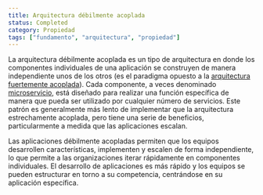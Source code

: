 ```yaml
---
title: Arquitectura débilmente acoplada
status: Completed
category: Propiedad
tags: ["fundamento", "arquitectura", "propiedad"]
---
```



La arquitectura débilmente acoplada es un tipo de arquitectura en donde los componentes individuales de una aplicación se construyen de manera independiente unos de los otros 
(es el paradigma opuesto a la [arquitectura fuertemente acoplada](/es/tightly-coupled-architectures/)). 
Cada componente, a veces denominado [microservicio](/es/microservices/), 
está diseñado para realizar una función específica de manera que pueda ser utilizado por cualquier número de servicios. 
Este patrón es generalmente más lento de implementar que la arquitectura estrechamente acoplada, 
pero tiene una serie de beneficios, particularmente a medida que las aplicaciones escalan.

Las aplicaciones débilmente acopladas permiten que los equipos desarrollen características, implementen y escalen de forma independiente, 
lo que permite a las organizaciones iterar rápidamente en componentes individuales. 
El desarrollo de aplicaciones es más rápido y los equipos se pueden estructurar en torno a su competencia, centrándose en su aplicación específica.
